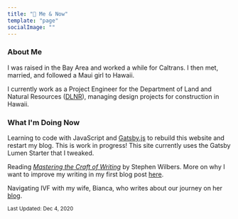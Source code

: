 ```yaml
---
title: "🌱 Me & Now"
template: "page"
socialImage: ""
---
```

### About Me

I was raised in the Bay Area and worked a while for Caltrans. I then met, married, and followed a Maui girl to Hawaii. 

I currently work as a Project Engineer for the Department of Land and Natural Resources ([DLNR](https://dlnr.hawaii.gov/)), managing design projects for construction in Hawaii.
### What I'm Doing Now

Learning to code with JavaScript and [Gatsby.js](https://www.gatsbyjs.com/docs/gatsby-core-philosophy/) to rebuild this website and restart my blog. This is work in progress! This site currently uses the Gatsby Lumen Starter that I tweaked.

Reading [*Mastering the Craft of Writing*](https://www.goodreads.com/book/show/22138137-mastering-the-craft-of-writing) by Stephen Wilbers. More on why I want to improve my writing in my first blog post [here](posts/why-im-starting-a-blog).

Navigating IVF with my wife, Bianca, who writes about our journey on her [blog](https://ifmypunanicouldtalk.com/).

<sub>Last Updated: Dec 4, 2020</sub>